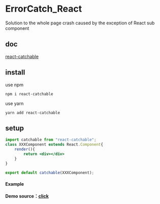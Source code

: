 # ErrorCatch_React
 Solution to the whole page crash caused by the exception of React sub component

## doc

[react-catchable](https://github.com/ThorinChen/Slider_Component_React/blob/main/src/Vertify/index.md)

## install

use npm
```shell
npm i react-catchable
```
use yarn
```shell
yarn add react-catchable
```
## setup

```jsx
import catchable from "react-catchable";
class XXXComponent extends React.Component{
    render(){
        return <div></div>
    }
}

export default catchable(XXXComponent);
```

#### Example
 **Demo source：[click](https://github.com/ThorinChen/Slider_Component_React/blob/main/src/Vertify/index.md)**

